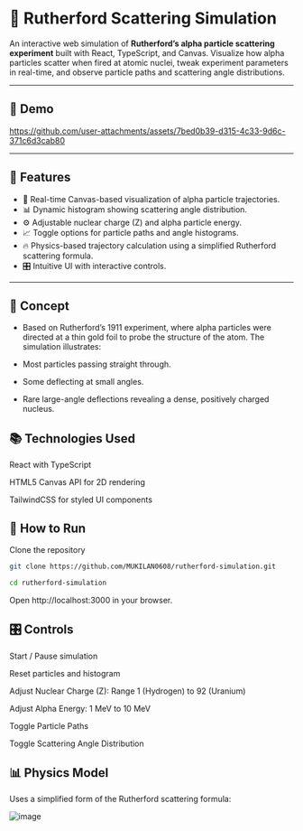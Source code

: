 # 🧪 Rutherford Scattering Simulation

An interactive web simulation of **Rutherford’s alpha particle scattering experiment** built with React, TypeScript, and Canvas. Visualize how alpha particles scatter when fired at atomic nuclei, tweak experiment parameters in real-time, and observe particle paths and scattering angle distributions.

---

## 📸 Demo

https://github.com/user-attachments/assets/7bed0b39-d315-4c33-9d6c-371c6d3cab80




---

## 🎯 Features

- 🎨 Real-time Canvas-based visualization of alpha particle trajectories.
- 📊 Dynamic histogram showing scattering angle distribution.
- ⚙️ Adjustable nuclear charge (Z) and alpha particle energy.
- 📈 Toggle options for particle paths and angle histograms.
- 🔥 Physics-based trajectory calculation using a simplified Rutherford scattering formula.
- 🎛️ Intuitive UI with interactive controls.

---


## 🧬 Concept
- Based on Rutherford’s 1911 experiment, where alpha particles were directed at a thin gold foil to probe the structure of the atom. The simulation illustrates:

- Most particles passing straight through.

- Some deflecting at small angles.

- Rare large-angle deflections revealing a dense, positively charged nucleus.

## 📚 Technologies Used
React with TypeScript

HTML5 Canvas API for 2D rendering

TailwindCSS for styled UI components

## 🚀 How to Run
Clone the repository

```bash
git clone https://github.com/MUKILAN0608/rutherford-simulation.git
```
```bash
cd rutherford-simulation
```
Open http://localhost:3000 in your browser.

## 🎛️ Controls
Start / Pause simulation

Reset particles and histogram

Adjust Nuclear Charge (Z): Range 1 (Hydrogen) to 92 (Uranium)

Adjust Alpha Energy: 1 MeV to 10 MeV

Toggle Particle Paths

Toggle Scattering Angle Distribution

## 📊 Physics Model
Uses a simplified form of the Rutherford scattering formula:

![image](https://github.com/user-attachments/assets/43026748-5b9c-4262-8f1c-e0f9b018741a)




